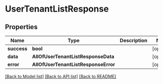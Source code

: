 # UserTenantListResponse

## Properties
Name | Type | Description | Notes
------------ | ------------- | ------------- | -------------
**success** | **bool** |  | [optional] 
**data** | **AllOfUserTenantListResponseData** |  | [optional] 
**error** | **AllOfUserTenantListResponseError** |  | [optional] 

[[Back to Model list]](../README.md#documentation-for-models) [[Back to API list]](../README.md#documentation-for-api-endpoints) [[Back to README]](../README.md)

